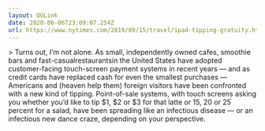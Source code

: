 ```yaml
---
layout: OGLink
date: 2020-06-06T23:09:07.254Z
url: https://www.nytimes.com/2019/09/15/travel/ipad-tipping-gratuity.html
---
```

\> Turns out, I’m not alone. As small, independently owned cafes, smoothie bars and fast-casualrestaurantsin the United States have adopted customer-facing touch-screen payment systems in recent years — and as credit cards have replaced cash for even the smallest purchases — Americans and (heaven help them) foreign visitors have been confronted with a new kind of tipping. Point-of-sale systems, with touch screens asking you whether you’d like to tip $1, $2 or $3 for that latte or 15, 20 or 25 percent for a salad, have been spreading like an infectious disease — or an infectious new dance craze, depending on your perspective.